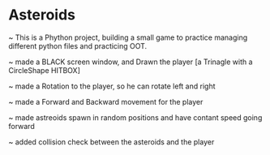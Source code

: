 # Asteroids

~ This is a Phython project, building a small game to practice managing different python files
and practicing OOT.

~ made a BLACK screen window, and Drawn the player [a Trinagle with a CircleShape HITBOX]

~ made a Rotation to the player, so he can rotate left and right

~ made a Forward and Backward movement for the player

~ made astreoids spawn in random positions and have contant speed going forward

~ added collision check between the asteroids and the player
